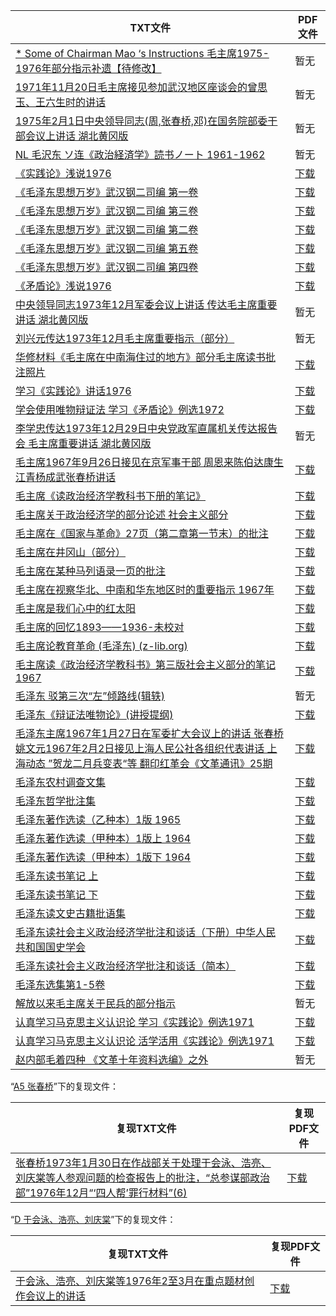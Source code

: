 | TXT文件 | PDF文件 |
| ------- | ------- |
| [* Some of Chairman Mao ‘s Instructions 毛主席1975-1976年部分指示补遗【待修改】](A4%20%E6%AF%9B%E6%B3%BD%E4%B8%9C%E4%B8%BB%E5%B8%AD/%2A%20Some%20of%20Chairman%20Mao%20%E2%80%98s%20Instructions%20%E6%AF%9B%E4%B8%BB%E5%B8%AD1975-1976%E5%B9%B4%E9%83%A8%E5%88%86%E6%8C%87%E7%A4%BA%E8%A1%A5%E9%81%97%E3%80%90%E5%BE%85%E4%BF%AE%E6%94%B9%E3%80%91.txt) | 暂无 |
| [1971年11月20日毛主席接见参加武汉地区座谈会的曾思玉、王六生时的讲话](A4%20%E6%AF%9B%E6%B3%BD%E4%B8%9C%E4%B8%BB%E5%B8%AD/1971%E5%B9%B411%E6%9C%8820%E6%97%A5%E6%AF%9B%E4%B8%BB%E5%B8%AD%E6%8E%A5%E8%A7%81%E5%8F%82%E5%8A%A0%E6%AD%A6%E6%B1%89%E5%9C%B0%E5%8C%BA%E5%BA%A7%E8%B0%88%E4%BC%9A%E7%9A%84%E6%9B%BE%E6%80%9D%E7%8E%89%E3%80%81%E7%8E%8B%E5%85%AD%E7%94%9F%E6%97%B6%E7%9A%84%E8%AE%B2%E8%AF%9D.txt) | 暂无 |
| [1975年2月1日中央领导同志(周,张春桥,邓)在国务院部委干部会议上讲话 湖北黄冈版](A4%20%E6%AF%9B%E6%B3%BD%E4%B8%9C%E4%B8%BB%E5%B8%AD/1975%E5%B9%B42%E6%9C%881%E6%97%A5%E4%B8%AD%E5%A4%AE%E9%A2%86%E5%AF%BC%E5%90%8C%E5%BF%97%28%E5%91%A8%2C%E5%BC%A0%E6%98%A5%E6%A1%A5%2C%E9%82%93%29%E5%9C%A8%E5%9B%BD%E5%8A%A1%E9%99%A2%E9%83%A8%E5%A7%94%E5%B9%B2%E9%83%A8%E4%BC%9A%E8%AE%AE%E4%B8%8A%E8%AE%B2%E8%AF%9D%20%E6%B9%96%E5%8C%97%E9%BB%84%E5%86%88%E7%89%88.txt) | 暂无 |
| [NL 毛沢东 ソ连《政治経済学》読书ノート 1961-1962](A4%20%E6%AF%9B%E6%B3%BD%E4%B8%9C%E4%B8%BB%E5%B8%AD/NL%20%E6%AF%9B%E6%B2%A2%E4%B8%9C%20%E3%82%BD%E8%BF%9E%E3%80%8A%E6%94%BF%E6%B2%BB%E7%B5%8C%E6%B8%88%E5%AD%A6%E3%80%8B%E8%AA%AD%E4%B9%A6%E3%83%8E%E3%83%BC%E3%83%88%201961-1962.txt) | 暂无 |
| [《实践论》浅说1976](A4%20%E6%AF%9B%E6%B3%BD%E4%B8%9C%E4%B8%BB%E5%B8%AD/%E3%80%8A%E5%AE%9E%E8%B7%B5%E8%AE%BA%E3%80%8B%E6%B5%85%E8%AF%B41976.txt) | [下载](A4%20%E6%AF%9B%E6%B3%BD%E4%B8%9C%E4%B8%BB%E5%B8%AD/%E3%80%8A%E5%AE%9E%E8%B7%B5%E8%AE%BA%E3%80%8B%E6%B5%85%E8%AF%B41976.pdf) |
| [《毛泽东思想万岁》武汉钢二司编 第一卷](A4%20%E6%AF%9B%E6%B3%BD%E4%B8%9C%E4%B8%BB%E5%B8%AD/%E3%80%8A%E6%AF%9B%E6%B3%BD%E4%B8%9C%E6%80%9D%E6%83%B3%E4%B8%87%E5%B2%81%E3%80%8B%E6%AD%A6%E6%B1%89%E9%92%A2%E4%BA%8C%E5%8F%B8%E7%BC%96%20%E7%AC%AC%E4%B8%80%E5%8D%B7.txt) | [下载](A4%20%E6%AF%9B%E6%B3%BD%E4%B8%9C%E4%B8%BB%E5%B8%AD/%E3%80%8A%E6%AF%9B%E6%B3%BD%E4%B8%9C%E6%80%9D%E6%83%B3%E4%B8%87%E5%B2%81%E3%80%8B%E6%AD%A6%E6%B1%89%E9%92%A2%E4%BA%8C%E5%8F%B8%E7%BC%96%20%E7%AC%AC%E4%B8%80%E5%8D%B7.pdf) |
| [《毛泽东思想万岁》武汉钢二司编 第三卷](A4%20%E6%AF%9B%E6%B3%BD%E4%B8%9C%E4%B8%BB%E5%B8%AD/%E3%80%8A%E6%AF%9B%E6%B3%BD%E4%B8%9C%E6%80%9D%E6%83%B3%E4%B8%87%E5%B2%81%E3%80%8B%E6%AD%A6%E6%B1%89%E9%92%A2%E4%BA%8C%E5%8F%B8%E7%BC%96%20%E7%AC%AC%E4%B8%89%E5%8D%B7.txt) | [下载](A4%20%E6%AF%9B%E6%B3%BD%E4%B8%9C%E4%B8%BB%E5%B8%AD/%E3%80%8A%E6%AF%9B%E6%B3%BD%E4%B8%9C%E6%80%9D%E6%83%B3%E4%B8%87%E5%B2%81%E3%80%8B%E6%AD%A6%E6%B1%89%E9%92%A2%E4%BA%8C%E5%8F%B8%E7%BC%96%20%E7%AC%AC%E4%B8%89%E5%8D%B7.pdf) |
| [《毛泽东思想万岁》武汉钢二司编 第二卷](A4%20%E6%AF%9B%E6%B3%BD%E4%B8%9C%E4%B8%BB%E5%B8%AD/%E3%80%8A%E6%AF%9B%E6%B3%BD%E4%B8%9C%E6%80%9D%E6%83%B3%E4%B8%87%E5%B2%81%E3%80%8B%E6%AD%A6%E6%B1%89%E9%92%A2%E4%BA%8C%E5%8F%B8%E7%BC%96%20%E7%AC%AC%E4%BA%8C%E5%8D%B7.txt) | [下载](A4%20%E6%AF%9B%E6%B3%BD%E4%B8%9C%E4%B8%BB%E5%B8%AD/%E3%80%8A%E6%AF%9B%E6%B3%BD%E4%B8%9C%E6%80%9D%E6%83%B3%E4%B8%87%E5%B2%81%E3%80%8B%E6%AD%A6%E6%B1%89%E9%92%A2%E4%BA%8C%E5%8F%B8%E7%BC%96%20%E7%AC%AC%E4%BA%8C%E5%8D%B7.pdf) |
| [《毛泽东思想万岁》武汉钢二司编 第五卷](A4%20%E6%AF%9B%E6%B3%BD%E4%B8%9C%E4%B8%BB%E5%B8%AD/%E3%80%8A%E6%AF%9B%E6%B3%BD%E4%B8%9C%E6%80%9D%E6%83%B3%E4%B8%87%E5%B2%81%E3%80%8B%E6%AD%A6%E6%B1%89%E9%92%A2%E4%BA%8C%E5%8F%B8%E7%BC%96%20%E7%AC%AC%E4%BA%94%E5%8D%B7.txt) | [下载](A4%20%E6%AF%9B%E6%B3%BD%E4%B8%9C%E4%B8%BB%E5%B8%AD/%E3%80%8A%E6%AF%9B%E6%B3%BD%E4%B8%9C%E6%80%9D%E6%83%B3%E4%B8%87%E5%B2%81%E3%80%8B%E6%AD%A6%E6%B1%89%E9%92%A2%E4%BA%8C%E5%8F%B8%E7%BC%96%20%E7%AC%AC%E4%BA%94%E5%8D%B7.pdf) |
| [《毛泽东思想万岁》武汉钢二司编 第四卷](A4%20%E6%AF%9B%E6%B3%BD%E4%B8%9C%E4%B8%BB%E5%B8%AD/%E3%80%8A%E6%AF%9B%E6%B3%BD%E4%B8%9C%E6%80%9D%E6%83%B3%E4%B8%87%E5%B2%81%E3%80%8B%E6%AD%A6%E6%B1%89%E9%92%A2%E4%BA%8C%E5%8F%B8%E7%BC%96%20%E7%AC%AC%E5%9B%9B%E5%8D%B7.txt) | [下载](A4%20%E6%AF%9B%E6%B3%BD%E4%B8%9C%E4%B8%BB%E5%B8%AD/%E3%80%8A%E6%AF%9B%E6%B3%BD%E4%B8%9C%E6%80%9D%E6%83%B3%E4%B8%87%E5%B2%81%E3%80%8B%E6%AD%A6%E6%B1%89%E9%92%A2%E4%BA%8C%E5%8F%B8%E7%BC%96%20%E7%AC%AC%E5%9B%9B%E5%8D%B7.pdf) |
| [《矛盾论》浅说1976](A4%20%E6%AF%9B%E6%B3%BD%E4%B8%9C%E4%B8%BB%E5%B8%AD/%E3%80%8A%E7%9F%9B%E7%9B%BE%E8%AE%BA%E3%80%8B%E6%B5%85%E8%AF%B41976.txt) | [下载](A4%20%E6%AF%9B%E6%B3%BD%E4%B8%9C%E4%B8%BB%E5%B8%AD/%E3%80%8A%E7%9F%9B%E7%9B%BE%E8%AE%BA%E3%80%8B%E6%B5%85%E8%AF%B41976.pdf) |
| [中央领导同志1973年12月军委会议上讲话 传达毛主席重要讲话 湖北黄冈版](A4%20%E6%AF%9B%E6%B3%BD%E4%B8%9C%E4%B8%BB%E5%B8%AD/%E4%B8%AD%E5%A4%AE%E9%A2%86%E5%AF%BC%E5%90%8C%E5%BF%971973%E5%B9%B412%E6%9C%88%E5%86%9B%E5%A7%94%E4%BC%9A%E8%AE%AE%E4%B8%8A%E8%AE%B2%E8%AF%9D%20%E4%BC%A0%E8%BE%BE%E6%AF%9B%E4%B8%BB%E5%B8%AD%E9%87%8D%E8%A6%81%E8%AE%B2%E8%AF%9D%20%E6%B9%96%E5%8C%97%E9%BB%84%E5%86%88%E7%89%88.txt) | 暂无 |
| [刘兴元传达1973年12月毛主席重要指示（部分）](A4%20%E6%AF%9B%E6%B3%BD%E4%B8%9C%E4%B8%BB%E5%B8%AD/%E5%88%98%E5%85%B4%E5%85%83%E4%BC%A0%E8%BE%BE1973%E5%B9%B412%E6%9C%88%E6%AF%9B%E4%B8%BB%E5%B8%AD%E9%87%8D%E8%A6%81%E6%8C%87%E7%A4%BA%EF%BC%88%E9%83%A8%E5%88%86%EF%BC%89.txt) | 暂无 |
| [华修材料《毛主席在中南海住过的地方》部分毛主席读书批注照片](A4%20%E6%AF%9B%E6%B3%BD%E4%B8%9C%E4%B8%BB%E5%B8%AD/%E5%8D%8E%E4%BF%AE%E6%9D%90%E6%96%99%E3%80%8A%E6%AF%9B%E4%B8%BB%E5%B8%AD%E5%9C%A8%E4%B8%AD%E5%8D%97%E6%B5%B7%E4%BD%8F%E8%BF%87%E7%9A%84%E5%9C%B0%E6%96%B9%E3%80%8B%E9%83%A8%E5%88%86%E6%AF%9B%E4%B8%BB%E5%B8%AD%E8%AF%BB%E4%B9%A6%E6%89%B9%E6%B3%A8%E7%85%A7%E7%89%87.txt) | [下载](A4%20%E6%AF%9B%E6%B3%BD%E4%B8%9C%E4%B8%BB%E5%B8%AD/%E5%8D%8E%E4%BF%AE%E6%9D%90%E6%96%99%E3%80%8A%E6%AF%9B%E4%B8%BB%E5%B8%AD%E5%9C%A8%E4%B8%AD%E5%8D%97%E6%B5%B7%E4%BD%8F%E8%BF%87%E7%9A%84%E5%9C%B0%E6%96%B9%E3%80%8B%E9%83%A8%E5%88%86%E6%AF%9B%E4%B8%BB%E5%B8%AD%E8%AF%BB%E4%B9%A6%E6%89%B9%E6%B3%A8%E7%85%A7%E7%89%87.pdf) |
| [学习《实践论》讲话1976](A4%20%E6%AF%9B%E6%B3%BD%E4%B8%9C%E4%B8%BB%E5%B8%AD/%E5%AD%A6%E4%B9%A0%E3%80%8A%E5%AE%9E%E8%B7%B5%E8%AE%BA%E3%80%8B%E8%AE%B2%E8%AF%9D1976.txt) | [下载](A4%20%E6%AF%9B%E6%B3%BD%E4%B8%9C%E4%B8%BB%E5%B8%AD/%E5%AD%A6%E4%B9%A0%E3%80%8A%E5%AE%9E%E8%B7%B5%E8%AE%BA%E3%80%8B%E8%AE%B2%E8%AF%9D1976.pdf) |
| [学会使用唯物辩证法 学习《矛盾论》例选1972](A4%20%E6%AF%9B%E6%B3%BD%E4%B8%9C%E4%B8%BB%E5%B8%AD/%E5%AD%A6%E4%BC%9A%E4%BD%BF%E7%94%A8%E5%94%AF%E7%89%A9%E8%BE%A9%E8%AF%81%E6%B3%95%20%E5%AD%A6%E4%B9%A0%E3%80%8A%E7%9F%9B%E7%9B%BE%E8%AE%BA%E3%80%8B%E4%BE%8B%E9%80%891972.txt) | [下载](A4%20%E6%AF%9B%E6%B3%BD%E4%B8%9C%E4%B8%BB%E5%B8%AD/%E5%AD%A6%E4%BC%9A%E4%BD%BF%E7%94%A8%E5%94%AF%E7%89%A9%E8%BE%A9%E8%AF%81%E6%B3%95%20%E5%AD%A6%E4%B9%A0%E3%80%8A%E7%9F%9B%E7%9B%BE%E8%AE%BA%E3%80%8B%E4%BE%8B%E9%80%891972.pdf) |
| [李学忠传达1973年12月29日中央党政军直属机关传达报告会 毛主席重要讲话 湖北黄冈版](A4%20%E6%AF%9B%E6%B3%BD%E4%B8%9C%E4%B8%BB%E5%B8%AD/%E6%9D%8E%E5%AD%A6%E5%BF%A0%E4%BC%A0%E8%BE%BE1973%E5%B9%B412%E6%9C%8829%E6%97%A5%E4%B8%AD%E5%A4%AE%E5%85%9A%E6%94%BF%E5%86%9B%E7%9B%B4%E5%B1%9E%E6%9C%BA%E5%85%B3%E4%BC%A0%E8%BE%BE%E6%8A%A5%E5%91%8A%E4%BC%9A%20%E6%AF%9B%E4%B8%BB%E5%B8%AD%E9%87%8D%E8%A6%81%E8%AE%B2%E8%AF%9D%20%E6%B9%96%E5%8C%97%E9%BB%84%E5%86%88%E7%89%88.txt) | 暂无 |
| [毛主席1967年9月26日接见在京军事干部 周恩来陈伯达康生江青杨成武张春桥讲话 ](A4%20%E6%AF%9B%E6%B3%BD%E4%B8%9C%E4%B8%BB%E5%B8%AD/%E6%AF%9B%E4%B8%BB%E5%B8%AD1967%E5%B9%B49%E6%9C%8826%E6%97%A5%E6%8E%A5%E8%A7%81%E5%9C%A8%E4%BA%AC%E5%86%9B%E4%BA%8B%E5%B9%B2%E9%83%A8%20%E5%91%A8%E6%81%A9%E6%9D%A5%E9%99%88%E4%BC%AF%E8%BE%BE%E5%BA%B7%E7%94%9F%E6%B1%9F%E9%9D%92%E6%9D%A8%E6%88%90%E6%AD%A6%E5%BC%A0%E6%98%A5%E6%A1%A5%E8%AE%B2%E8%AF%9D%20.txt) | [下载](A4%20%E6%AF%9B%E6%B3%BD%E4%B8%9C%E4%B8%BB%E5%B8%AD/%E6%AF%9B%E4%B8%BB%E5%B8%AD1967%E5%B9%B49%E6%9C%8826%E6%97%A5%E6%8E%A5%E8%A7%81%E5%9C%A8%E4%BA%AC%E5%86%9B%E4%BA%8B%E5%B9%B2%E9%83%A8%20%E5%91%A8%E6%81%A9%E6%9D%A5%E9%99%88%E4%BC%AF%E8%BE%BE%E5%BA%B7%E7%94%9F%E6%B1%9F%E9%9D%92%E6%9D%A8%E6%88%90%E6%AD%A6%E5%BC%A0%E6%98%A5%E6%A1%A5%E8%AE%B2%E8%AF%9D%20.pdf) |
| [毛主席《读政治经济学教科书下册的笔记》](A4%20%E6%AF%9B%E6%B3%BD%E4%B8%9C%E4%B8%BB%E5%B8%AD/%E6%AF%9B%E4%B8%BB%E5%B8%AD%E3%80%8A%E8%AF%BB%E6%94%BF%E6%B2%BB%E7%BB%8F%E6%B5%8E%E5%AD%A6%E6%95%99%E7%A7%91%E4%B9%A6%E4%B8%8B%E5%86%8C%E7%9A%84%E7%AC%94%E8%AE%B0%E3%80%8B.txt) | [下载](A4%20%E6%AF%9B%E6%B3%BD%E4%B8%9C%E4%B8%BB%E5%B8%AD/%E6%AF%9B%E4%B8%BB%E5%B8%AD%E3%80%8A%E8%AF%BB%E6%94%BF%E6%B2%BB%E7%BB%8F%E6%B5%8E%E5%AD%A6%E6%95%99%E7%A7%91%E4%B9%A6%E4%B8%8B%E5%86%8C%E7%9A%84%E7%AC%94%E8%AE%B0%E3%80%8B.pdf) |
| [毛主席关于政治经济学的部分论述 社会主义部分](A4%20%E6%AF%9B%E6%B3%BD%E4%B8%9C%E4%B8%BB%E5%B8%AD/%E6%AF%9B%E4%B8%BB%E5%B8%AD%E5%85%B3%E4%BA%8E%E6%94%BF%E6%B2%BB%E7%BB%8F%E6%B5%8E%E5%AD%A6%E7%9A%84%E9%83%A8%E5%88%86%E8%AE%BA%E8%BF%B0%20%E7%A4%BE%E4%BC%9A%E4%B8%BB%E4%B9%89%E9%83%A8%E5%88%86.txt) | [下载](A4%20%E6%AF%9B%E6%B3%BD%E4%B8%9C%E4%B8%BB%E5%B8%AD/%E6%AF%9B%E4%B8%BB%E5%B8%AD%E5%85%B3%E4%BA%8E%E6%94%BF%E6%B2%BB%E7%BB%8F%E6%B5%8E%E5%AD%A6%E7%9A%84%E9%83%A8%E5%88%86%E8%AE%BA%E8%BF%B0%20%E7%A4%BE%E4%BC%9A%E4%B8%BB%E4%B9%89%E9%83%A8%E5%88%86.pdf) |
| [毛主席在《国家与革命》27页（第二章第一节末）的批注](A4%20%E6%AF%9B%E6%B3%BD%E4%B8%9C%E4%B8%BB%E5%B8%AD/%E5%8D%8E%E4%BF%AE%E6%9D%90%E6%96%99%E3%80%8A%E6%AF%9B%E4%B8%BB%E5%B8%AD%E5%9C%A8%E4%B8%AD%E5%8D%97%E6%B5%B7%E4%BD%8F%E8%BF%87%E7%9A%84%E5%9C%B0%E6%96%B9%E3%80%8B%E9%83%A8%E5%88%86%E6%AF%9B%E4%B8%BB%E5%B8%AD%E8%AF%BB%E4%B9%A6%E6%89%B9%E6%B3%A8%E7%85%A7%E7%89%87/%E6%AF%9B%E4%B8%BB%E5%B8%AD%E5%9C%A8%E3%80%8A%E5%9B%BD%E5%AE%B6%E4%B8%8E%E9%9D%A9%E5%91%BD%E3%80%8B27%E9%A1%B5%EF%BC%88%E7%AC%AC%E4%BA%8C%E7%AB%A0%E7%AC%AC%E4%B8%80%E8%8A%82%E6%9C%AB%EF%BC%89%E7%9A%84%E6%89%B9%E6%B3%A8.txt) | [下载](A4%20%E6%AF%9B%E6%B3%BD%E4%B8%9C%E4%B8%BB%E5%B8%AD/%E5%8D%8E%E4%BF%AE%E6%9D%90%E6%96%99%E3%80%8A%E6%AF%9B%E4%B8%BB%E5%B8%AD%E5%9C%A8%E4%B8%AD%E5%8D%97%E6%B5%B7%E4%BD%8F%E8%BF%87%E7%9A%84%E5%9C%B0%E6%96%B9%E3%80%8B%E9%83%A8%E5%88%86%E6%AF%9B%E4%B8%BB%E5%B8%AD%E8%AF%BB%E4%B9%A6%E6%89%B9%E6%B3%A8%E7%85%A7%E7%89%87/%E6%AF%9B%E4%B8%BB%E5%B8%AD%E5%9C%A8%E3%80%8A%E5%9B%BD%E5%AE%B6%E4%B8%8E%E9%9D%A9%E5%91%BD%E3%80%8B27%E9%A1%B5%EF%BC%88%E7%AC%AC%E4%BA%8C%E7%AB%A0%E7%AC%AC%E4%B8%80%E8%8A%82%E6%9C%AB%EF%BC%89%E7%9A%84%E6%89%B9%E6%B3%A8.pdf) |
| [毛主席在井冈山（部分）](A4%20%E6%AF%9B%E6%B3%BD%E4%B8%9C%E4%B8%BB%E5%B8%AD/%E6%AF%9B%E4%B8%BB%E5%B8%AD%E5%9C%A8%E4%BA%95%E5%86%88%E5%B1%B1%EF%BC%88%E9%83%A8%E5%88%86%EF%BC%89.txt) | [下载](A4%20%E6%AF%9B%E6%B3%BD%E4%B8%9C%E4%B8%BB%E5%B8%AD/%E6%AF%9B%E4%B8%BB%E5%B8%AD%E5%9C%A8%E4%BA%95%E5%86%88%E5%B1%B1%EF%BC%88%E9%83%A8%E5%88%86%EF%BC%89.pdf) |
| [毛主席在某种马列语录一页的批注](A4%20%E6%AF%9B%E6%B3%BD%E4%B8%9C%E4%B8%BB%E5%B8%AD/%E5%8D%8E%E4%BF%AE%E6%9D%90%E6%96%99%E3%80%8A%E6%AF%9B%E4%B8%BB%E5%B8%AD%E5%9C%A8%E4%B8%AD%E5%8D%97%E6%B5%B7%E4%BD%8F%E8%BF%87%E7%9A%84%E5%9C%B0%E6%96%B9%E3%80%8B%E9%83%A8%E5%88%86%E6%AF%9B%E4%B8%BB%E5%B8%AD%E8%AF%BB%E4%B9%A6%E6%89%B9%E6%B3%A8%E7%85%A7%E7%89%87/%E6%AF%9B%E4%B8%BB%E5%B8%AD%E5%9C%A8%E6%9F%90%E7%A7%8D%E9%A9%AC%E5%88%97%E8%AF%AD%E5%BD%95%E4%B8%80%E9%A1%B5%E7%9A%84%E6%89%B9%E6%B3%A8.txt) | [下载](A4%20%E6%AF%9B%E6%B3%BD%E4%B8%9C%E4%B8%BB%E5%B8%AD/%E5%8D%8E%E4%BF%AE%E6%9D%90%E6%96%99%E3%80%8A%E6%AF%9B%E4%B8%BB%E5%B8%AD%E5%9C%A8%E4%B8%AD%E5%8D%97%E6%B5%B7%E4%BD%8F%E8%BF%87%E7%9A%84%E5%9C%B0%E6%96%B9%E3%80%8B%E9%83%A8%E5%88%86%E6%AF%9B%E4%B8%BB%E5%B8%AD%E8%AF%BB%E4%B9%A6%E6%89%B9%E6%B3%A8%E7%85%A7%E7%89%87/%E6%AF%9B%E4%B8%BB%E5%B8%AD%E5%9C%A8%E6%9F%90%E7%A7%8D%E9%A9%AC%E5%88%97%E8%AF%AD%E5%BD%95%E4%B8%80%E9%A1%B5%E7%9A%84%E6%89%B9%E6%B3%A8.pdf) |
| [毛主席在视察华北、中南和华东地区时的重要指示 1967年](A4%20%E6%AF%9B%E6%B3%BD%E4%B8%9C%E4%B8%BB%E5%B8%AD/%E6%AF%9B%E4%B8%BB%E5%B8%AD%E5%9C%A8%E8%A7%86%E5%AF%9F%E5%8D%8E%E5%8C%97%E3%80%81%E4%B8%AD%E5%8D%97%E5%92%8C%E5%8D%8E%E4%B8%9C%E5%9C%B0%E5%8C%BA%E6%97%B6%E7%9A%84%E9%87%8D%E8%A6%81%E6%8C%87%E7%A4%BA%201967%E5%B9%B4.txt) | [下载](A4%20%E6%AF%9B%E6%B3%BD%E4%B8%9C%E4%B8%BB%E5%B8%AD/%E6%AF%9B%E4%B8%BB%E5%B8%AD%E5%9C%A8%E8%A7%86%E5%AF%9F%E5%8D%8E%E5%8C%97%E3%80%81%E4%B8%AD%E5%8D%97%E5%92%8C%E5%8D%8E%E4%B8%9C%E5%9C%B0%E5%8C%BA%E6%97%B6%E7%9A%84%E9%87%8D%E8%A6%81%E6%8C%87%E7%A4%BA%201967%E5%B9%B4.pdf) |
| [毛主席是我们心中的红太阳](A4%20%E6%AF%9B%E6%B3%BD%E4%B8%9C%E4%B8%BB%E5%B8%AD/%E6%AF%9B%E4%B8%BB%E5%B8%AD%E6%98%AF%E6%88%91%E4%BB%AC%E5%BF%83%E4%B8%AD%E7%9A%84%E7%BA%A2%E5%A4%AA%E9%98%B3.txt) | [下载](A4%20%E6%AF%9B%E6%B3%BD%E4%B8%9C%E4%B8%BB%E5%B8%AD/%E6%AF%9B%E4%B8%BB%E5%B8%AD%E6%98%AF%E6%88%91%E4%BB%AC%E5%BF%83%E4%B8%AD%E7%9A%84%E7%BA%A2%E5%A4%AA%E9%98%B3.pdf) |
| [毛主席的回忆1893——1936-未校对](A4%20%E6%AF%9B%E6%B3%BD%E4%B8%9C%E4%B8%BB%E5%B8%AD/%E6%AF%9B%E4%B8%BB%E5%B8%AD%E7%9A%84%E5%9B%9E%E5%BF%861893%E2%80%94%E2%80%941936-%E6%9C%AA%E6%A0%A1%E5%AF%B9.txt) | [下载](A4%20%E6%AF%9B%E6%B3%BD%E4%B8%9C%E4%B8%BB%E5%B8%AD/%E6%AF%9B%E4%B8%BB%E5%B8%AD%E7%9A%84%E5%9B%9E%E5%BF%861893%E2%80%94%E2%80%941936-%E6%9C%AA%E6%A0%A1%E5%AF%B9.pdf) |
| [毛主席论教育革命 (毛泽东) (z-lib.org)](A4%20%E6%AF%9B%E6%B3%BD%E4%B8%9C%E4%B8%BB%E5%B8%AD/%E6%AF%9B%E4%B8%BB%E5%B8%AD%E8%AE%BA%E6%95%99%E8%82%B2%E9%9D%A9%E5%91%BD%20%28%E6%AF%9B%E6%B3%BD%E4%B8%9C%29%20%28z-lib.org%29.txt) | [下载](A4%20%E6%AF%9B%E6%B3%BD%E4%B8%9C%E4%B8%BB%E5%B8%AD/%E6%AF%9B%E4%B8%BB%E5%B8%AD%E8%AE%BA%E6%95%99%E8%82%B2%E9%9D%A9%E5%91%BD%20%28%E6%AF%9B%E6%B3%BD%E4%B8%9C%29%20%28z-lib.org%29.pdf) |
| [毛主席读《政治经济学教科书》第三版社会主义部分的笔记1967](A4%20%E6%AF%9B%E6%B3%BD%E4%B8%9C%E4%B8%BB%E5%B8%AD/%E6%AF%9B%E4%B8%BB%E5%B8%AD%E8%AF%BB%E3%80%8A%E6%94%BF%E6%B2%BB%E7%BB%8F%E6%B5%8E%E5%AD%A6%E6%95%99%E7%A7%91%E4%B9%A6%E3%80%8B%E7%AC%AC%E4%B8%89%E7%89%88%E7%A4%BE%E4%BC%9A%E4%B8%BB%E4%B9%89%E9%83%A8%E5%88%86%E7%9A%84%E7%AC%94%E8%AE%B01967.txt) | [下载](A4%20%E6%AF%9B%E6%B3%BD%E4%B8%9C%E4%B8%BB%E5%B8%AD/%E6%AF%9B%E4%B8%BB%E5%B8%AD%E8%AF%BB%E3%80%8A%E6%94%BF%E6%B2%BB%E7%BB%8F%E6%B5%8E%E5%AD%A6%E6%95%99%E7%A7%91%E4%B9%A6%E3%80%8B%E7%AC%AC%E4%B8%89%E7%89%88%E7%A4%BE%E4%BC%9A%E4%B8%BB%E4%B9%89%E9%83%A8%E5%88%86%E7%9A%84%E7%AC%94%E8%AE%B01967.pdf) |
| [毛泽东 驳第三次“左”倾路线(辑轶)](A4%20%E6%AF%9B%E6%B3%BD%E4%B8%9C%E4%B8%BB%E5%B8%AD/%E6%AF%9B%E6%B3%BD%E4%B8%9C%20%E9%A9%B3%E7%AC%AC%E4%B8%89%E6%AC%A1%E2%80%9C%E5%B7%A6%E2%80%9D%E5%80%BE%E8%B7%AF%E7%BA%BF%28%E8%BE%91%E8%BD%B6%29.txt) | 暂无 |
| [毛泽东《辩证法唯物论》(讲授提纲)](A4%20%E6%AF%9B%E6%B3%BD%E4%B8%9C%E4%B8%BB%E5%B8%AD/%E6%AF%9B%E6%B3%BD%E4%B8%9C%E3%80%8A%E8%BE%A9%E8%AF%81%E6%B3%95%E5%94%AF%E7%89%A9%E8%AE%BA%E3%80%8B%28%E8%AE%B2%E6%8E%88%E6%8F%90%E7%BA%B2%29.txt) | [下载](A4%20%E6%AF%9B%E6%B3%BD%E4%B8%9C%E4%B8%BB%E5%B8%AD/%E6%AF%9B%E6%B3%BD%E4%B8%9C%E3%80%8A%E8%BE%A9%E8%AF%81%E6%B3%95%E5%94%AF%E7%89%A9%E8%AE%BA%E3%80%8B%28%E8%AE%B2%E6%8E%88%E6%8F%90%E7%BA%B2%29.pdf) |
| [毛泽东主席1967年1月27日在军委扩大会议上的讲话 张春桥姚文元1967年2月2日接见上海人民公社各组织代表讲话 上海动态 ”贺龙二月兵变表“等 翻印红革会《文革通讯》25期](A4%20%E6%AF%9B%E6%B3%BD%E4%B8%9C%E4%B8%BB%E5%B8%AD/%E6%AF%9B%E6%B3%BD%E4%B8%9C%E4%B8%BB%E5%B8%AD1967%E5%B9%B41%E6%9C%8827%E6%97%A5%E5%9C%A8%E5%86%9B%E5%A7%94%E6%89%A9%E5%A4%A7%E4%BC%9A%E8%AE%AE%E4%B8%8A%E7%9A%84%E8%AE%B2%E8%AF%9D%20%E5%BC%A0%E6%98%A5%E6%A1%A5%E5%A7%9A%E6%96%87%E5%85%831967%E5%B9%B42%E6%9C%882%E6%97%A5%E6%8E%A5%E8%A7%81%E4%B8%8A%E6%B5%B7%E4%BA%BA%E6%B0%91%E5%85%AC%E7%A4%BE%E5%90%84%E7%BB%84%E7%BB%87%E4%BB%A3%E8%A1%A8%E8%AE%B2%E8%AF%9D%20%E4%B8%8A%E6%B5%B7%E5%8A%A8%E6%80%81%20%E2%80%9D%E8%B4%BA%E9%BE%99%E4%BA%8C%E6%9C%88%E5%85%B5%E5%8F%98%E8%A1%A8%E2%80%9C%E7%AD%89%20%E7%BF%BB%E5%8D%B0%E7%BA%A2%E9%9D%A9%E4%BC%9A%E3%80%8A%E6%96%87%E9%9D%A9%E9%80%9A%E8%AE%AF%E3%80%8B25%E6%9C%9F.txt) | [下载](A4%20%E6%AF%9B%E6%B3%BD%E4%B8%9C%E4%B8%BB%E5%B8%AD/%E6%AF%9B%E6%B3%BD%E4%B8%9C%E4%B8%BB%E5%B8%AD1967%E5%B9%B41%E6%9C%8827%E6%97%A5%E5%9C%A8%E5%86%9B%E5%A7%94%E6%89%A9%E5%A4%A7%E4%BC%9A%E8%AE%AE%E4%B8%8A%E7%9A%84%E8%AE%B2%E8%AF%9D%20%E5%BC%A0%E6%98%A5%E6%A1%A5%E5%A7%9A%E6%96%87%E5%85%831967%E5%B9%B42%E6%9C%882%E6%97%A5%E6%8E%A5%E8%A7%81%E4%B8%8A%E6%B5%B7%E4%BA%BA%E6%B0%91%E5%85%AC%E7%A4%BE%E5%90%84%E7%BB%84%E7%BB%87%E4%BB%A3%E8%A1%A8%E8%AE%B2%E8%AF%9D%20%E4%B8%8A%E6%B5%B7%E5%8A%A8%E6%80%81%20%E2%80%9D%E8%B4%BA%E9%BE%99%E4%BA%8C%E6%9C%88%E5%85%B5%E5%8F%98%E8%A1%A8%E2%80%9C%E7%AD%89%20%E7%BF%BB%E5%8D%B0%E7%BA%A2%E9%9D%A9%E4%BC%9A%E3%80%8A%E6%96%87%E9%9D%A9%E9%80%9A%E8%AE%AF%E3%80%8B25%E6%9C%9F.pdf) |
| [毛泽东农村调查文集](A4%20%E6%AF%9B%E6%B3%BD%E4%B8%9C%E4%B8%BB%E5%B8%AD/%E6%AF%9B%E6%B3%BD%E4%B8%9C%E5%86%9C%E6%9D%91%E8%B0%83%E6%9F%A5%E6%96%87%E9%9B%86.txt) | [下载](A4%20%E6%AF%9B%E6%B3%BD%E4%B8%9C%E4%B8%BB%E5%B8%AD/%E6%AF%9B%E6%B3%BD%E4%B8%9C%E5%86%9C%E6%9D%91%E8%B0%83%E6%9F%A5%E6%96%87%E9%9B%86.pdf) |
| [毛泽东哲学批注集](A4%20%E6%AF%9B%E6%B3%BD%E4%B8%9C%E4%B8%BB%E5%B8%AD/%E6%AF%9B%E6%B3%BD%E4%B8%9C%E5%93%B2%E5%AD%A6%E6%89%B9%E6%B3%A8%E9%9B%86.txt) | [下载](A4%20%E6%AF%9B%E6%B3%BD%E4%B8%9C%E4%B8%BB%E5%B8%AD/%E6%AF%9B%E6%B3%BD%E4%B8%9C%E5%93%B2%E5%AD%A6%E6%89%B9%E6%B3%A8%E9%9B%86.pdf) |
| [毛泽东著作选读（乙种本）1版 1965](A4%20%E6%AF%9B%E6%B3%BD%E4%B8%9C%E4%B8%BB%E5%B8%AD/%E6%AF%9B%E6%B3%BD%E4%B8%9C%E8%91%97%E4%BD%9C%E9%80%89%E8%AF%BB%EF%BC%88%E4%B9%99%E7%A7%8D%E6%9C%AC%EF%BC%891%E7%89%88%201965.txt) | [下载](A4%20%E6%AF%9B%E6%B3%BD%E4%B8%9C%E4%B8%BB%E5%B8%AD/%E6%AF%9B%E6%B3%BD%E4%B8%9C%E8%91%97%E4%BD%9C%E9%80%89%E8%AF%BB%EF%BC%88%E4%B9%99%E7%A7%8D%E6%9C%AC%EF%BC%891%E7%89%88%201965.pdf) |
| [毛泽东著作选读（甲种本）1版上 1964](A4%20%E6%AF%9B%E6%B3%BD%E4%B8%9C%E4%B8%BB%E5%B8%AD/%E6%AF%9B%E6%B3%BD%E4%B8%9C%E8%91%97%E4%BD%9C%E9%80%89%E8%AF%BB%EF%BC%88%E7%94%B2%E7%A7%8D%E6%9C%AC%EF%BC%891%E7%89%88%E4%B8%8A%201964.txt) | [下载](A4%20%E6%AF%9B%E6%B3%BD%E4%B8%9C%E4%B8%BB%E5%B8%AD/%E6%AF%9B%E6%B3%BD%E4%B8%9C%E8%91%97%E4%BD%9C%E9%80%89%E8%AF%BB%EF%BC%88%E7%94%B2%E7%A7%8D%E6%9C%AC%EF%BC%891%E7%89%88%E4%B8%8A%201964.pdf) |
| [毛泽东著作选读（甲种本）1版下 1964](A4%20%E6%AF%9B%E6%B3%BD%E4%B8%9C%E4%B8%BB%E5%B8%AD/%E6%AF%9B%E6%B3%BD%E4%B8%9C%E8%91%97%E4%BD%9C%E9%80%89%E8%AF%BB%EF%BC%88%E7%94%B2%E7%A7%8D%E6%9C%AC%EF%BC%891%E7%89%88%E4%B8%8B%201964.txt) | [下载](A4%20%E6%AF%9B%E6%B3%BD%E4%B8%9C%E4%B8%BB%E5%B8%AD/%E6%AF%9B%E6%B3%BD%E4%B8%9C%E8%91%97%E4%BD%9C%E9%80%89%E8%AF%BB%EF%BC%88%E7%94%B2%E7%A7%8D%E6%9C%AC%EF%BC%891%E7%89%88%E4%B8%8B%201964.pdf) |
| [毛泽东读书笔记 上](A4%20%E6%AF%9B%E6%B3%BD%E4%B8%9C%E4%B8%BB%E5%B8%AD/%E6%AF%9B%E6%B3%BD%E4%B8%9C%E8%AF%BB%E4%B9%A6%E7%AC%94%E8%AE%B0%20%E4%B8%8A.txt) | [下载](A4%20%E6%AF%9B%E6%B3%BD%E4%B8%9C%E4%B8%BB%E5%B8%AD/%E6%AF%9B%E6%B3%BD%E4%B8%9C%E8%AF%BB%E4%B9%A6%E7%AC%94%E8%AE%B0%20%E4%B8%8A.pdf) |
| [毛泽东读书笔记 下](A4%20%E6%AF%9B%E6%B3%BD%E4%B8%9C%E4%B8%BB%E5%B8%AD/%E6%AF%9B%E6%B3%BD%E4%B8%9C%E8%AF%BB%E4%B9%A6%E7%AC%94%E8%AE%B0%20%E4%B8%8B.txt) | [下载](A4%20%E6%AF%9B%E6%B3%BD%E4%B8%9C%E4%B8%BB%E5%B8%AD/%E6%AF%9B%E6%B3%BD%E4%B8%9C%E8%AF%BB%E4%B9%A6%E7%AC%94%E8%AE%B0%20%E4%B8%8B.pdf) |
| [毛泽东读文史古籍批语集](A4%20%E6%AF%9B%E6%B3%BD%E4%B8%9C%E4%B8%BB%E5%B8%AD/%E6%AF%9B%E6%B3%BD%E4%B8%9C%E8%AF%BB%E6%96%87%E5%8F%B2%E5%8F%A4%E7%B1%8D%E6%89%B9%E8%AF%AD%E9%9B%86.txt) | [下载](A4%20%E6%AF%9B%E6%B3%BD%E4%B8%9C%E4%B8%BB%E5%B8%AD/%E6%AF%9B%E6%B3%BD%E4%B8%9C%E8%AF%BB%E6%96%87%E5%8F%B2%E5%8F%A4%E7%B1%8D%E6%89%B9%E8%AF%AD%E9%9B%86.pdf) |
| [毛泽东读社会主义政治经济学批注和谈话（下册）中华人民共和国国史学会](A4%20%E6%AF%9B%E6%B3%BD%E4%B8%9C%E4%B8%BB%E5%B8%AD/%E6%AF%9B%E6%B3%BD%E4%B8%9C%E8%AF%BB%E7%A4%BE%E4%BC%9A%E4%B8%BB%E4%B9%89%E6%94%BF%E6%B2%BB%E7%BB%8F%E6%B5%8E%E5%AD%A6%E6%89%B9%E6%B3%A8%E5%92%8C%E8%B0%88%E8%AF%9D%EF%BC%88%E4%B8%8B%E5%86%8C%EF%BC%89%E4%B8%AD%E5%8D%8E%E4%BA%BA%E6%B0%91%E5%85%B1%E5%92%8C%E5%9B%BD%E5%9B%BD%E5%8F%B2%E5%AD%A6%E4%BC%9A.txt) | [下载](A4%20%E6%AF%9B%E6%B3%BD%E4%B8%9C%E4%B8%BB%E5%B8%AD/%E6%AF%9B%E6%B3%BD%E4%B8%9C%E8%AF%BB%E7%A4%BE%E4%BC%9A%E4%B8%BB%E4%B9%89%E6%94%BF%E6%B2%BB%E7%BB%8F%E6%B5%8E%E5%AD%A6%E6%89%B9%E6%B3%A8%E5%92%8C%E8%B0%88%E8%AF%9D%EF%BC%88%E4%B8%8B%E5%86%8C%EF%BC%89%E4%B8%AD%E5%8D%8E%E4%BA%BA%E6%B0%91%E5%85%B1%E5%92%8C%E5%9B%BD%E5%9B%BD%E5%8F%B2%E5%AD%A6%E4%BC%9A.pdf) |
| [毛泽东读社会主义政治经济学批注和谈话（简本）](A4%20%E6%AF%9B%E6%B3%BD%E4%B8%9C%E4%B8%BB%E5%B8%AD/%E6%AF%9B%E6%B3%BD%E4%B8%9C%E8%AF%BB%E7%A4%BE%E4%BC%9A%E4%B8%BB%E4%B9%89%E6%94%BF%E6%B2%BB%E7%BB%8F%E6%B5%8E%E5%AD%A6%E6%89%B9%E6%B3%A8%E5%92%8C%E8%B0%88%E8%AF%9D%EF%BC%88%E7%AE%80%E6%9C%AC%EF%BC%89.txt) | [下载](A4%20%E6%AF%9B%E6%B3%BD%E4%B8%9C%E4%B8%BB%E5%B8%AD/%E6%AF%9B%E6%B3%BD%E4%B8%9C%E8%AF%BB%E7%A4%BE%E4%BC%9A%E4%B8%BB%E4%B9%89%E6%94%BF%E6%B2%BB%E7%BB%8F%E6%B5%8E%E5%AD%A6%E6%89%B9%E6%B3%A8%E5%92%8C%E8%B0%88%E8%AF%9D%EF%BC%88%E7%AE%80%E6%9C%AC%EF%BC%89.pdf) |
| [毛泽东选集第1-5卷](A4%20%E6%AF%9B%E6%B3%BD%E4%B8%9C%E4%B8%BB%E5%B8%AD/%E6%AF%9B%E6%B3%BD%E4%B8%9C%E9%80%89%E9%9B%86%E7%AC%AC1-5%E5%8D%B7.txt) | [下载](A4%20%E6%AF%9B%E6%B3%BD%E4%B8%9C%E4%B8%BB%E5%B8%AD/%E6%AF%9B%E6%B3%BD%E4%B8%9C%E9%80%89%E9%9B%86%E7%AC%AC1-5%E5%8D%B7.pdf) |
| [解放以来毛主席关于民兵的部分指示](A4%20%E6%AF%9B%E6%B3%BD%E4%B8%9C%E4%B8%BB%E5%B8%AD/%E8%A7%A3%E6%94%BE%E4%BB%A5%E6%9D%A5%E6%AF%9B%E4%B8%BB%E5%B8%AD%E5%85%B3%E4%BA%8E%E6%B0%91%E5%85%B5%E7%9A%84%E9%83%A8%E5%88%86%E6%8C%87%E7%A4%BA.txt) | 暂无 |
| [认真学习马克思主义认识论 学习《实践论》例选1971](A4%20%E6%AF%9B%E6%B3%BD%E4%B8%9C%E4%B8%BB%E5%B8%AD/%E8%AE%A4%E7%9C%9F%E5%AD%A6%E4%B9%A0%E9%A9%AC%E5%85%8B%E6%80%9D%E4%B8%BB%E4%B9%89%E8%AE%A4%E8%AF%86%E8%AE%BA%20%E5%AD%A6%E4%B9%A0%E3%80%8A%E5%AE%9E%E8%B7%B5%E8%AE%BA%E3%80%8B%E4%BE%8B%E9%80%891971.txt) | [下载](A4%20%E6%AF%9B%E6%B3%BD%E4%B8%9C%E4%B8%BB%E5%B8%AD/%E8%AE%A4%E7%9C%9F%E5%AD%A6%E4%B9%A0%E9%A9%AC%E5%85%8B%E6%80%9D%E4%B8%BB%E4%B9%89%E8%AE%A4%E8%AF%86%E8%AE%BA%20%E5%AD%A6%E4%B9%A0%E3%80%8A%E5%AE%9E%E8%B7%B5%E8%AE%BA%E3%80%8B%E4%BE%8B%E9%80%891971.pdf) |
| [认真学习马克思主义认识论 活学活用《实践论》例选1971](A4%20%E6%AF%9B%E6%B3%BD%E4%B8%9C%E4%B8%BB%E5%B8%AD/%E8%AE%A4%E7%9C%9F%E5%AD%A6%E4%B9%A0%E9%A9%AC%E5%85%8B%E6%80%9D%E4%B8%BB%E4%B9%89%E8%AE%A4%E8%AF%86%E8%AE%BA%20%E6%B4%BB%E5%AD%A6%E6%B4%BB%E7%94%A8%E3%80%8A%E5%AE%9E%E8%B7%B5%E8%AE%BA%E3%80%8B%E4%BE%8B%E9%80%891971.txt) | [下载](A4%20%E6%AF%9B%E6%B3%BD%E4%B8%9C%E4%B8%BB%E5%B8%AD/%E8%AE%A4%E7%9C%9F%E5%AD%A6%E4%B9%A0%E9%A9%AC%E5%85%8B%E6%80%9D%E4%B8%BB%E4%B9%89%E8%AE%A4%E8%AF%86%E8%AE%BA%20%E6%B4%BB%E5%AD%A6%E6%B4%BB%E7%94%A8%E3%80%8A%E5%AE%9E%E8%B7%B5%E8%AE%BA%E3%80%8B%E4%BE%8B%E9%80%891971.pdf) |
| [赵内部毛着四种 《文革十年资料选编》之外](A4%20%E6%AF%9B%E6%B3%BD%E4%B8%9C%E4%B8%BB%E5%B8%AD/%E8%B5%B5%E5%86%85%E9%83%A8%E6%AF%9B%E7%9D%80%E5%9B%9B%E7%A7%8D%20%E3%80%8A%E6%96%87%E9%9D%A9%E5%8D%81%E5%B9%B4%E8%B5%84%E6%96%99%E9%80%89%E7%BC%96%E3%80%8B%E4%B9%8B%E5%A4%96.txt) | 暂无 |

“[A5 张春桥](../A5%20%E5%BC%A0%E6%98%A5%E6%A1%A5)”下的复现文件：

| 复现TXT文件 | 复现PDF文件 |
| ------- | ------- |
| [张春桥1973年1月30日在作战部关于处理于会泳、浩亮、刘庆棠等人参观问题的检查报告上的批注，“总参谋部政治部”1976年12月“‘四人帮’罪行材料”(6)](../A5%20%E5%BC%A0%E6%98%A5%E6%A1%A5/%E5%BC%A0%E6%98%A5%E6%A1%A51973%E5%B9%B41%E6%9C%8830%E6%97%A5%E5%9C%A8%E4%BD%9C%E6%88%98%E9%83%A8%E5%85%B3%E4%BA%8E%E5%A4%84%E7%90%86%E4%BA%8E%E4%BC%9A%E6%B3%B3%E3%80%81%E6%B5%A9%E4%BA%AE%E3%80%81%E5%88%98%E5%BA%86%E6%A3%A0%E7%AD%89%E4%BA%BA%E5%8F%82%E8%A7%82%E9%97%AE%E9%A2%98%E7%9A%84%E6%A3%80%E6%9F%A5%E6%8A%A5%E5%91%8A%E4%B8%8A%E7%9A%84%E6%89%B9%E6%B3%A8%EF%BC%8C%E2%80%9C%E6%80%BB%E5%8F%82%E8%B0%8B%E9%83%A8%E6%94%BF%E6%B2%BB%E9%83%A8%E2%80%9D1976%E5%B9%B412%E6%9C%88%E2%80%9C%E2%80%98%E5%9B%9B%E4%BA%BA%E5%B8%AE%E2%80%99%E7%BD%AA%E8%A1%8C%E6%9D%90%E6%96%99%E2%80%9D%286%29.txt) | [下载](../A5%20%E5%BC%A0%E6%98%A5%E6%A1%A5/%E5%BC%A0%E6%98%A5%E6%A1%A51973%E5%B9%B41%E6%9C%8830%E6%97%A5%E5%9C%A8%E4%BD%9C%E6%88%98%E9%83%A8%E5%85%B3%E4%BA%8E%E5%A4%84%E7%90%86%E4%BA%8E%E4%BC%9A%E6%B3%B3%E3%80%81%E6%B5%A9%E4%BA%AE%E3%80%81%E5%88%98%E5%BA%86%E6%A3%A0%E7%AD%89%E4%BA%BA%E5%8F%82%E8%A7%82%E9%97%AE%E9%A2%98%E7%9A%84%E6%A3%80%E6%9F%A5%E6%8A%A5%E5%91%8A%E4%B8%8A%E7%9A%84%E6%89%B9%E6%B3%A8%EF%BC%8C%E2%80%9C%E6%80%BB%E5%8F%82%E8%B0%8B%E9%83%A8%E6%94%BF%E6%B2%BB%E9%83%A8%E2%80%9D1976%E5%B9%B412%E6%9C%88%E2%80%9C%E2%80%98%E5%9B%9B%E4%BA%BA%E5%B8%AE%E2%80%99%E7%BD%AA%E8%A1%8C%E6%9D%90%E6%96%99%E2%80%9D%286%29.pdf) |

“[D 于会泳、浩亮、刘庆棠](../D%20%E4%BA%8E%E4%BC%9A%E6%B3%B3%E3%80%81%E6%B5%A9%E4%BA%AE%E3%80%81%E5%88%98%E5%BA%86%E6%A3%A0)”下的复现文件：

| 复现TXT文件 | 复现PDF文件 |
| ------- | ------- |
| [于会泳、浩亮、刘庆棠等1976年2至3月在重点题材创作会议上的讲话](../D%20%E4%BA%8E%E4%BC%9A%E6%B3%B3%E3%80%81%E6%B5%A9%E4%BA%AE%E3%80%81%E5%88%98%E5%BA%86%E6%A3%A0/%E4%BA%8E%E4%BC%9A%E6%B3%B3%E3%80%81%E6%B5%A9%E4%BA%AE%E3%80%81%E5%88%98%E5%BA%86%E6%A3%A0%E7%AD%891976%E5%B9%B42%E8%87%B33%E6%9C%88%E5%9C%A8%E9%87%8D%E7%82%B9%E9%A2%98%E6%9D%90%E5%88%9B%E4%BD%9C%E4%BC%9A%E8%AE%AE%E4%B8%8A%E7%9A%84%E8%AE%B2%E8%AF%9D.txt) | [下载](../D%20%E4%BA%8E%E4%BC%9A%E6%B3%B3%E3%80%81%E6%B5%A9%E4%BA%AE%E3%80%81%E5%88%98%E5%BA%86%E6%A3%A0/%E4%BA%8E%E4%BC%9A%E6%B3%B3%E3%80%81%E6%B5%A9%E4%BA%AE%E3%80%81%E5%88%98%E5%BA%86%E6%A3%A0%E7%AD%891976%E5%B9%B42%E8%87%B33%E6%9C%88%E5%9C%A8%E9%87%8D%E7%82%B9%E9%A2%98%E6%9D%90%E5%88%9B%E4%BD%9C%E4%BC%9A%E8%AE%AE%E4%B8%8A%E7%9A%84%E8%AE%B2%E8%AF%9D.pdf) |
